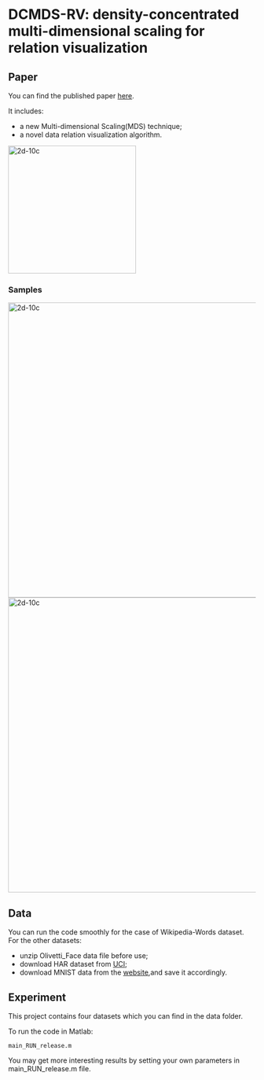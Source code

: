 # DCMDS-RV: density-concentrated multi-dimensional scaling for relation visualization

## Paper

You can find the published paper [here](https://link.springer.com/article/10.1007/s12650-018-0532-0#citeas). 

It includes:

  * a new Multi-dimensional Scaling(MDS) technique;
  * a novel data relation visualization algorithm.

<img src="https://media.springernature.com/original/springer-static/image/art%3A10.1007%2Fs12650-018-0532-0/MediaObjects/12650_2018_532_Fig1_HTML.png" alt="2d-10c" title="sample-results" width="260px" style="max-width: 100%;float:center;"/>

### Samples

<img src="https://media.springernature.com/original/springer-static/image/art%3A10.1007%2Fs12650-018-0532-0/MediaObjects/12650_2018_532_Figa_HTML.png" alt="2d-10c" title="sample-results" width="600px" style="max-width: 100%;float:center;"/>

<img src="https://media.springernature.com/original/springer-static/image/art%3A10.1007%2Fs12650-018-0532-0/MediaObjects/12650_2018_532_Fig19_HTML.png" alt="2d-10c" title="sample-results" width="600px" style="max-width: 100%;float:center;"/>

## Data
You can run the code smoothly for the case of Wikipedia-Words dataset. For the other datasets:

  * unzip Olivetti_Face data file before use;
  * download HAR dataset from [UCI](https://archive.ics.uci.edu/ml/machine-learning-databases/00240/);
  * download MNIST data from the [website](http://yann.lecun.com/exdb/mnist/),and save it accordingly.

## Experiment

This project contains four datasets which you can find in the data folder.

To run the code in Matlab:

```
main_RUN_release.m
```
You may get more interesting results by setting your own parameters in main_RUN_release.m file.
